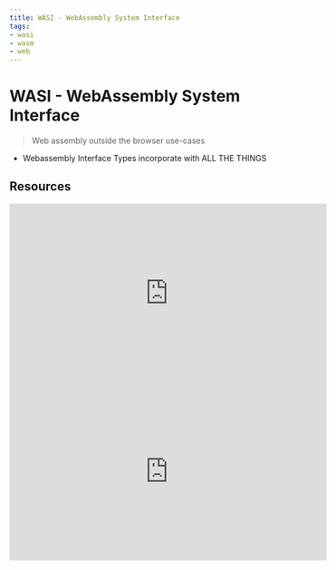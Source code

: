 ```yaml
---
title: WASI - WebAssembly System Interface
tags:
- wasi
- wasm
- web
---
```


# WASI - WebAssembly System Interface

<TagLinks />

> Web assembly outside the browser use-cases

* Webassembly Interface Types incorporate with ALL THE THINGS


[wasi]: https://wasi.dev/

## Resources

<iframe width="560" height="315" src="https://www.youtube.com/embed/fh9WXPu0hw8" frameborder="0" allow="accelerometer; autoplay; encrypted-media; gyroscope; picture-in-picture" allowfullscreen></iframe>

<iframe width="560" height="315" src="https://www.youtube.com/embed/CY8fiOUqA1U" frameborder="0" allow="accelerometer; autoplay; encrypted-media; gyroscope; picture-in-picture" allowfullscreen></iframe>

<Footer />
